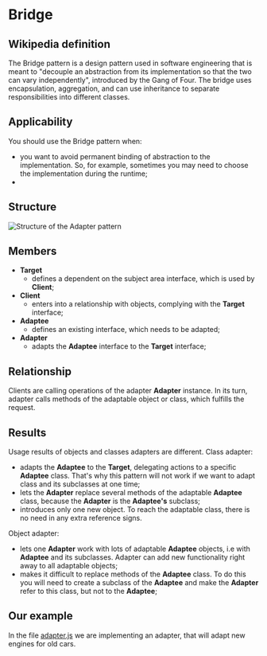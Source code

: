 # Bridge

## Wikipedia definition

The Bridge pattern is a design pattern used in software engineering that is meant to "decouple an abstraction from its implementation so that the two can vary independently", introduced by the Gang of Four. The bridge uses encapsulation, aggregation, and can use inheritance to separate responsibilities into different classes.

## Applicability

You should use the Bridge pattern when:

- you want to avoid permanent binding of abstraction to the implementation. So, for example, sometimes you may need to choose the implementation during the runtime;
-

## Structure

![Structure of the Adapter pattern](https://i.stack.imgur.com/1mPAh.gif)

## Members

- **Target**
  - defines a dependent on the subject area interface, which is used by **Client**;
- **Client**
  - enters into a relationship with objects, complying with the **Target** interface;
- **Adaptee**
  - defines an existing interface, which needs to be adapted;
- **Adapter**
  - adapts the **Adaptee** interface to the **Target** interface;

## Relationship

Clients are calling operations of the adapter **Adapter** instance. In its turn, adapter calls methods of the adaptable object or class, which fulfills the request.

## Results

Usage results of objects and classes adapters are different. Class adapter:

- adapts the **Adaptee** to the **Target**, delegating actions to a specific **Adaptee** class. That's why this pattern will not work if we want to adapt class and its subclasses at one time;
- lets the **Adapter** replace several methods of the adaptable **Adaptee** class, because the **Adapter** is the **Adaptee's** subclass;
- introduces only one new object. To reach the adaptable class, there is no need in any extra reference signs.

Object adapter:

- lets one **Adapter** work with lots of adaptable **Adaptee** objects, i.e with **Adaptee** and its subclasses. Adapter can add new functionality right away to all adaptable objects;
- makes it difficult to replace methods of the **Adaptee** class. To do this you will need to create a subclass of the **Adaptee** and make the **Adapter** refer to this class, but not to the **Adaptee**;

## Our example

In the file [adapter.js](https://github.com/kirillgenets/js-design-patterns/blob/master/patterns/structural-patterns/adapter/adapter.js) we are implementing an adapter, that will adapt new engines for old cars.
